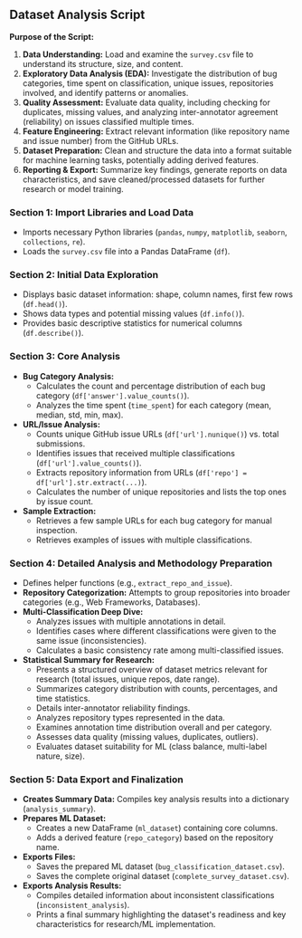 ## Dataset Analysis Script

**Purpose of the Script:**

1.  **Data Understanding:** Load and examine the `survey.csv` file to understand its structure, size, and content.
2.  **Exploratory Data Analysis (EDA):** Investigate the distribution of bug categories, time spent on classification, unique issues, repositories involved, and identify patterns or anomalies.
3.  **Quality Assessment:** Evaluate data quality, including checking for duplicates, missing values, and analyzing inter-annotator agreement (reliability) on issues classified multiple times.
4.  **Feature Engineering:** Extract relevant information (like repository name and issue number) from the GitHub URLs.
5.  **Dataset Preparation:** Clean and structure the data into a format suitable for machine learning tasks, potentially adding derived features.
6.  **Reporting & Export:** Summarize key findings, generate reports on data characteristics, and save cleaned/processed datasets for further research or model training.

### Section 1: Import Libraries and Load Data

- Imports necessary Python libraries (`pandas`, `numpy`, `matplotlib`, `seaborn`, `collections`, `re`).
- Loads the `survey.csv` file into a Pandas DataFrame (`df`).

### Section 2: Initial Data Exploration

- Displays basic dataset information: shape, column names, first few rows (`df.head()`).
- Shows data types and potential missing values (`df.info()`).
- Provides basic descriptive statistics for numerical columns (`df.describe()`).

### Section 3: Core Analysis

- **Bug Category Analysis:**
  - Calculates the count and percentage distribution of each bug category (`df['answer'].value_counts()`).
  - Analyzes the time spent (`time_spent`) for each category (mean, median, std, min, max).
- **URL/Issue Analysis:**
  - Counts unique GitHub issue URLs (`df['url'].nunique()`) vs. total submissions.
  - Identifies issues that received multiple classifications (`df['url'].value_counts()`).
  - Extracts repository information from URLs (`df['repo'] = df['url'].str.extract(...)`).
  - Calculates the number of unique repositories and lists the top ones by issue count.
- **Sample Extraction:**
  - Retrieves a few sample URLs for each bug category for manual inspection.
  - Retrieves examples of issues with multiple classifications.

### Section 4: Detailed Analysis and Methodology Preparation

- Defines helper functions (e.g., `extract_repo_and_issue`).
- **Repository Categorization:** Attempts to group repositories into broader categories (e.g., Web Frameworks, Databases).
- **Multi-Classification Deep Dive:**
  - Analyzes issues with multiple annotations in detail.
  - Identifies cases where different classifications were given to the same issue (inconsistencies).
  - Calculates a basic consistency rate among multi-classified issues.
- **Statistical Summary for Research:**
  - Presents a structured overview of dataset metrics relevant for research (total issues, unique repos, date range).
  - Summarizes category distribution with counts, percentages, and time statistics.
  - Details inter-annotator reliability findings.
  - Analyzes repository types represented in the data.
  - Examines annotation time distribution overall and per category.
  - Assesses data quality (missing values, duplicates, outliers).
  - Evaluates dataset suitability for ML (class balance, multi-label nature, size).

### Section 5: Data Export and Finalization

- **Creates Summary Data:** Compiles key analysis results into a dictionary (`analysis_summary`).
- **Prepares ML Dataset:**
  - Creates a new DataFrame (`ml_dataset`) containing core columns.
  - Adds a derived feature (`repo_category`) based on the repository name.
- **Exports Files:**
  - Saves the prepared ML dataset (`bug_classification_dataset.csv`).
  - Saves the complete original dataset (`complete_survey_dataset.csv`).
- **Exports Analysis Results:**
  - Compiles detailed information about inconsistent classifications (`inconsistent_analysis`).
  - Prints a final summary highlighting the dataset's readiness and key characteristics for research/ML implementation.
